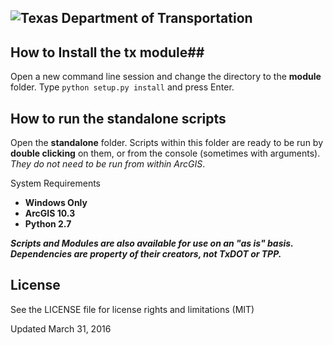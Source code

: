 ![Texas Department of Transportation](https://github.com/TxDOT/python/blob/master/TxDOT_small.png?raw=true)
----------

## How to Install the **tx** module##

Open a new command line session and change the directory to the **module** folder. Type ```python setup.py install``` and press Enter.


## How to run the **standalone** scripts ##

Open the **standalone** folder. Scripts within this folder are ready to be run by **double clicking** on them, or from the console (sometimes with arguments).  *They do not need to be run from within ArcGIS*.

System Requirements
- **Windows Only**
- **ArcGIS 10.3**
- **Python 2.7**

***Scripts and Modules are also available for use on an "as is" basis. Dependencies are property of their creators, not TxDOT or TPP.***

## License ##

See the LICENSE file for license rights and limitations (MIT)

Updated March 31, 2016
